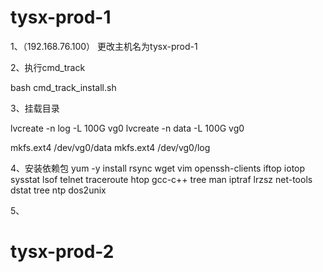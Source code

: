 # tysx-prod-1

1、（192.168.76.100） 更改主机名为tysx-prod-1

2、执行cmd_track

bash cmd_track_install.sh

3、挂载目录

lvcreate -n log -L 100G vg0
lvcreate -n data -L 100G vg0

mkfs.ext4 /dev/vg0/data
mkfs.ext4 /dev/vg0/log

4、安装依赖包
yum -y install rsync wget vim openssh-clients iftop iotop sysstat  lsof telnet traceroute htop  gcc-c++ tree man iptraf lrzsz net-tools  dstat tree ntp dos2unix

5、


# tysx-prod-2
